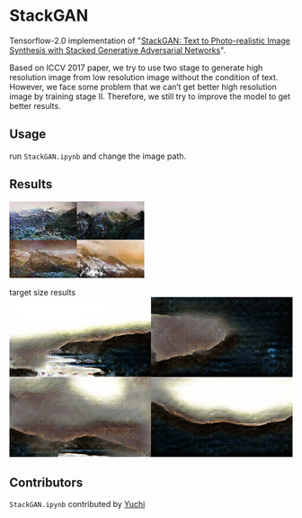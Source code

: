 # StackGAN
Tensorflow-2.0 implementation of "[StackGAN: Text to Photo-realistic Image Synthesis with Stacked Generative Adversarial Networks](https://arxiv.org/abs/1612.03242)".

Based on ICCV 2017 paper, we try to use two stage to generate high resolution image from low resolution image without the condition of text. However, we face some problem that we can’t get better high resolution image by training stage II. Therefore, we still try to improve the model to get better results. 

## Usage

run `StackGAN.ipynb` and change the image path.

## Results

![small size results](../assets/small_stack_result.png)

target size results
![target size results](../assets/target_stack_result.png)


## Contributors
`StackGAN.ipynb` contributed by [Yuchi](https://github.com/yuchil)
